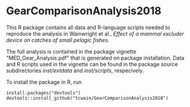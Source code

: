 # GearComparisonAnalysis2018

This R package contains all data and R-language scripts needed to reproduce the analysis in Wainwright et al., _Effect of a mammal excluder device on catches of small pelagic fishes._

The full analysis is contained in the package vignette "MED_Gear_Analysis.pdf" that is generated on package installation. Data and R scripts used in the vignette can be found in the package source subdirectories _inst/extdata_ and _inst/scripts_, respecively.

To install the package in R, run
```
install.packages("devtools")
devtools::install_github("tcwain/GearComparisonAnalysis2018")
```
